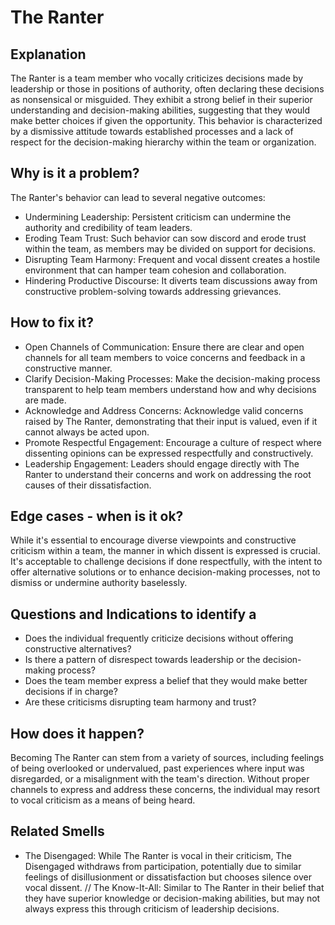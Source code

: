 # The Ranter
## Explanation
The Ranter is a team member who vocally criticizes decisions made by leadership or those in positions of authority, often declaring these decisions as nonsensical or misguided. They exhibit a strong belief in their superior understanding and decision-making abilities, suggesting that they would make better choices if given the opportunity. This behavior is characterized by a dismissive attitude towards established processes and a lack of respect for the decision-making hierarchy within the team or organization.

## Why is it a problem?
The Ranter's behavior can lead to several negative outcomes:

* Undermining Leadership: Persistent criticism can undermine the authority and credibility of team leaders.
* Eroding Team Trust: Such behavior can sow discord and erode trust within the team, as members may be divided on support for decisions.
* Disrupting Team Harmony: Frequent and vocal dissent creates a hostile environment that can hamper team cohesion and collaboration.
* Hindering Productive Discourse: It diverts team discussions away from constructive problem-solving towards addressing grievances.

## How to fix it?
* Open Channels of Communication: Ensure there are clear and open channels for all team members to voice concerns and feedback in a constructive manner.
* Clarify Decision-Making Processes: Make the decision-making process transparent to help team members understand how and why decisions are made.
* Acknowledge and Address Concerns: Acknowledge valid concerns raised by The Ranter, demonstrating that their input is valued, even if it cannot always be acted upon.
* Promote Respectful Engagement: Encourage a culture of respect where dissenting opinions can be expressed respectfully and constructively.
* Leadership Engagement: Leaders should engage directly with The Ranter to understand their concerns and work on addressing the root causes of their dissatisfaction.

## Edge cases - when is it ok?
While it's essential to encourage diverse viewpoints and constructive criticism within a team, the manner in which dissent is expressed is crucial. It's acceptable to challenge decisions if done respectfully, with the intent to offer alternative solutions or to enhance decision-making processes, not to dismiss or undermine authority baselessly.

## Questions and Indications to identify a
* Does the individual frequently criticize decisions without offering constructive alternatives?
* Is there a pattern of disrespect towards leadership or the decision-making process?
* Does the team member express a belief that they would make better decisions if in charge?
* Are these criticisms disrupting team harmony and trust?

## How does it happen?
Becoming The Ranter can stem from a variety of sources, including feelings of being overlooked or undervalued, past experiences where input was disregarded, or a misalignment with the team's direction. Without proper channels to express and address these concerns, the individual may resort to vocal criticism as a means of being heard.

## Related Smells
* The Disengaged: While The Ranter is vocal in their criticism, The Disengaged withdraws from participation, potentially due to similar feelings of disillusionment or dissatisfaction but chooses silence over vocal dissent.
// The Know-It-All: Similar to The Ranter in their belief that they have superior knowledge or decision-making abilities, but may not always express this through criticism of leadership decisions.